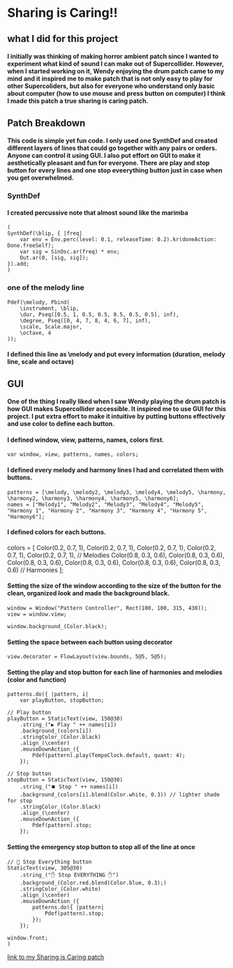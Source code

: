 # Sharing is Caring!!

## what I did for this project

#### I initially was thinking of making horror ambient patch since I wanted to experiment what kind of sound I can make out of Supercollider. However, when I started working on it, Wendy enjoying the drum patch came to my mind and it inspired me to make patch that is not only easy to play for other Supercoliders, but also for everyone who understand only basic about computer (how to use mouse and press button on computer) I think I made this patch a true sharing is caring patch.

## Patch Breakdown

#### This code is simple yet fun code. I only used one SynthDef and created different layers of lines that could go together with any pairs or orders. Anyone can control it using GUI. I also put effort on GUI to make it aesthetically pleasant and fun for everyone. There are play and stop button for every lines and one stop eveerything button just in case when you get overwhelmed.

### SynthDef

#### I created percussive note that almost sound like the marimba


    (
    SynthDef(\blip, { |freq|
        var env = Env.perc(level: 0.1, releaseTime: 0.2).kr(doneAction: Done.freeSelf);
        var sig = SinOsc.ar(freq) * env;
        Out.ar(0, [sig, sig]);
    }).add;
    ) 
 

### one of the melody line

    Pdef(\melody, Pbind(
        \instrument, \blip,
        \dur, Pseq([0.5, 1, 0.5, 0.5, 0.5, 0.5, 0.5], inf),
        \degree, Pseq([0, 4, 7, 8, 4, 6, 7], inf),
        \scale, Scale.major,
        \octave, 4
    ));

#### I defined this line as \melody and put every information (duration, melody line, scale and octave)

## GUI

#### One of the thing I really liked when I saw Wendy playing the drum patch is how GUI makes Supercollider accessible. It inspired me to use GUI for this project. I put extra effort to make it intuitive by putting buttons effectively and use color to define each button.

#### I defined window, view, patterns, names, colors first.

    
    var window, view, patterns, names, colors;

#### I defined every melody and harmony lines I had and correlated them with buttons.

    patterns = [\melody, \melody2, \melody3, \melody4, \melody5, \harmony, \harmony2, \harmony3, \harmony4, \harmony5, \harmony6];
    names = ["Melody1", "Melody2", "Melody3", "Melody4", "Melody5", "Harmony 1", "Harmony 2", "Harmony 3", "Harmony 4", "Harmony 5", "Harmony6"];

#### I defined colors for each buttons.

colors = [
	Color(0.2, 0.7, 1), Color(0.2, 0.7, 1), Color(0.2, 0.7, 1), Color(0.2, 0.7, 1), Color(0.2, 0.7, 1),  // Melodies
	Color(0.8, 0.3, 0.6), Color(0.8, 0.3, 0.6), Color(0.8, 0.3, 0.6), Color(0.8, 0.3, 0.6), Color(0.8, 0.3, 0.6), Color(0.8, 0.3, 0.6) // Harmonies
];

#### Setting the size of the window according to the size of the button for the clean, organized look and made the background black.

    window = Window("Pattern Controller", Rect(100, 100, 315, 430));
    view = window.view;

    window.background_(Color.black);


#### Setting the space between each button using decorator

    view.decorator = FlowLayout(view.bounds, 5@5, 5@5);

#### Setting the play and stop button for each line of harmonies and melodies (color and function)

    patterns.do({ |pattern, i|
        var playButton, stopButton;

	// Play button
	playButton = StaticText(view, 150@30)
		.string_("▶️ Play " ++ names[i])
		.background_(colors[i])
		.stringColor_(Color.black)
		.align_(\center)
		.mouseDownAction_({
			Pdef(pattern).play(TempoClock.default, quant: 4);
		});

	// Stop button
	stopButton = StaticText(view, 150@30)
		.string_("⏹️ Stop " ++ names[i])
		.background_(colors[i].blend(Color.white, 0.3)) // lighter shade for stop
		.stringColor_(Color.black)
		.align_(\center)
		.mouseDownAction_({
			Pdef(pattern).stop;
		});

#### Setting the emergency stop button to stop all of the line at once

    // 🚫 Stop Everything button
    StaticText(view, 305@30)
        .string_("✋ Stop EVERYTHING ✋")
        .background_(Color.red.blend(Color.blue, 0.3);)
        .stringColor_(Color.white)
        .align_(\center)
        .mouseDownAction_({
            patterns.do({ |pattern|
                Pdef(pattern).stop;
            });
        });

    window.front;
    )

[link to my Sharing is Caring patch](https://github.com/koyosak/sc/blob/main/Sharing%20is%20Caring/Sharing_is_Caring_Code.scd)
